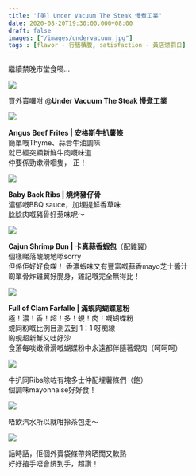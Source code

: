```yaml
---
title: '[美] Under Vacuum The Steak 慢煮工業'
date: 2020-08-20T19:30:00.000+08:00
draft: false
images: ["/images/undervacuum.jpg"]
tags : [flavor - 行膳積腹, satisfaction - 黃店懲罰日]
---
```


繼續禁晚市堂食喎...  

![](/images/undervacuum.jpg)

買外賣囉咁 @**Under Vacuum The Steak 慢煮工業**  

![](/images/undervacuum1.jpg)

**Angus Beef Frites | 安格斯牛扒薯條**  
簡單嘅Thyme、蒜蓉牛油調味  
就已經突顯新鮮牛肉嘅味道  
仲要係勁嫰滑嗰隻， 正！  

![](/images/undervacuum2.jpg)

**Baby Back Ribs | 燒烤豬仔骨**  
濃郁嘅BBQ sauce，加埋提鮮香草味  
腍腍肉嘅豬骨好惹味呢～

![](/images/undervacuum3.jpg)

**Cajun Shrimp Bun | 卡真蒜香蝦包**（配雞翼）  
個樣睇落醜醜地㖭sorry  
但係佢好好食㗎！
香濃蝦味又有豐富嘅蒜香mayo芝士醬汁  
啲單骨炸雞翼好脆身，雞記嘅完全無得比！

![](/images/undervacuum4.jpg)

**Full of Clam Farfalle | 滿蜆肉蝴蝶意粉**  
極！濃！香！超！多！蜆！肉！嘅蝴蝶粉  
蜆同粉嘅比例目測去到 1：1 呀痴線  
啲蜆超新鮮又吐好沙  
食落每啖嫩滑滑嘅蝴蝶粉中永遠都伴隨著蜆肉（呵呵呵）  

![](/images/undervacuum5.jpg)

牛扒同Ribs除咗有塊多士仲配埋薯條們（飽）  
個調味mayonnaise好好食！

![](/images/undervacuum6.jpg)

唔飲汽水所以就咁拎茶包走～  

![](/images/undervacuum7.jpg)

話時話，佢個外賣袋條帶夠晒闊又軟熟  
好好揸手唔會鎅到手，超讚！  
